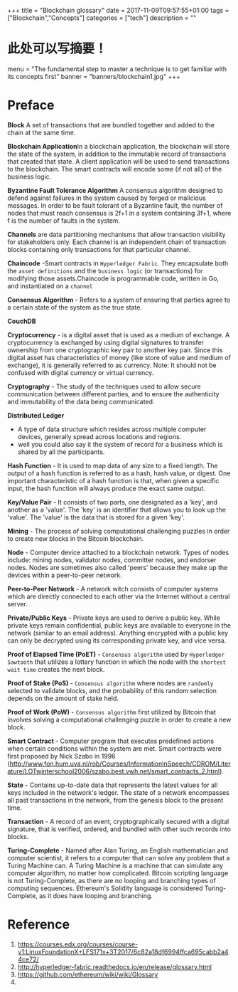 +++
title =  "Blockchain glossary"
date =  2017-11-09T09:57:55+01:00
tags = ["Blockchain","Concepts"]
categories = ["tech"]
description = ""
# 此处可以写摘要！
menu = "The fundamental step to master a technique is to get familiar with its concepts first"
banner = "banners/blockchain1.jpg"
+++

# Preface

**Block**  A set of transactions that are bundled together and added to the chain at the same time.

**Blockchain Application**In a blockchain application, the blockchain will store the state of the system, in addition to the immutable record of transactions that created that state. A client application will be used to send transactions to the blockchain. The smart contracts will encode some (if not all) of the business logic.

**Byzantine Fault Tolerance Algorithm** A consensus algorithm designed to defend against failures in the system caused by forged or malicious messages. In order to be fault tolerant of a Byzantine fault, the number of nodes that must reach consensus is 2f+1 in a system containing 3f+1, where f is the number of faults in the system. 

**Channels** are data partitioning mechanisms that allow transaction visibility for stakeholders only. Each channel is an independent chain of transaction blocks containing only transactions for that particular channel.

**Chaincode** -Smart contracts in `Hyperledger Fabric`. They encapsulate both the `asset definitions` and the `business logic` (or transactions) for modifying those assets.Chaincode is programmable code, written in Go, and instantiated on a `channel`

**Consensus Algorithm** - Refers to a system of ensuring that parties agree to a certain state of the system as the true state.

**CouchDB**

**Cryptocurrency** - is a digital asset that is used as a medium of exchange. A cryptocurrency is exchanged by using digital signatures to transfer ownership from one cryptographic key pair to another key pair. Since this digital asset has characteristics of money (like store of value and medium of exchange), it is generally referred to as currency. Note: It should not be confused with digital currency or virtual currency.

**Cryptography** - The study of the techniques used to allow secure communication between different parties, and to ensure the authenticity and immutability of the data being communicated.

**Distributed Ledger** 
- A type of data structure which resides across multiple computer devices, generally spread across locations and regions.  
- well you could also say it the system of record for a business which is shared by all the participants.  

**Hash Function** - It is used to map data of any size to a fixed length. The output of a hash function is referred to as a hash, hash value, or digest. One important characteristic of a hash function is that, when given a specific input, the hash function will always produce the exact same output.

**Key/Value Pair** - It consists of two parts, one designated as a 'key', and another as a 'value'. The 'key' is an identifier that allows you to look up the 'value'. The 'value' is the data that is stored for a given 'key'.

**Mining** - The process of solving computational challenging puzzles in order to create new blocks in the Bitcoin blockchain.

**Node** - Computer device attached to a blockchain network. Types of nodes include: mining nodes, validator nodes, committer nodes, and endorser nodes. Nodes are sometimes also called 'peers' because they make up the devices within a peer-to-peer network.

**Peer-to-Peer Network** - A network witch consists of computer systems which are directly connected to each other via the Internet without a central server.

**Private/Public Keys** - Private keys are used to derive a public key. While private keys remain confidential, public keys are available to everyone in the network (similar to an email address). Anything encrypted with a public key can only be decrypted using its corresponding private key, and vice versa. 

**Proof of Elapsed Time (PoET)** - `Consensus algorithm` used by `Hyperledger Sawtooth` that utilizes a lottery function in which the node with the `shortest wait time` creates the next block. 

**Proof of Stake (PoS)** - `Consensus algorithm` where nodes are `randomly` selected to validate blocks, and the probability of this random selection depends on the amount of stake held.

**Proof of Work (PoW)** - `Consensus algorithm` first utilized by Bitcoin that involves solving a computational challenging puzzle in order to create a new block.

**Smart Contract** - Computer program that executes predefined actions when certain conditions within the system are met. Smart contracts were first proposed by Nick Szabo in 1996 (http://www.fon.hum.uva.nl/rob/Courses/InformationInSpeech/CDROM/Literature/LOTwinterschool2006/szabo.best.vwh.net/smart_contracts_2.html).

**State** - Contains up-to-date data that represents the latest values for all keys included in the network's ledger. The state of a network encompasses all past transactions in the network, from the genesis block to the present time.

**Transaction** - A record of an event, cryptographically secured with a digital signature, that is verified, ordered, and bundled with other such records into blocks. 

**Turing-Complete** - Named after Alan Turing, an English mathematician and computer scientist, it refers to a computer that can solve any problem that a Turing Machine can. A Turing Machine is a machine that can simulate any computer algorithm, no matter how complicated. Bitcoin scripting language is not Turing-Complete, as there are no looping and branching types of computing sequences. Ethereum's Solidity language is considered Turing-Complete, as it does have looping and branching. 



# Reference
1. https://courses.edx.org/courses/course-v1:LinuxFoundationX+LFS171x+3T2017/6c82a18df6994ffca695cabb2a44ce72/
2. http://hyperledger-fabric.readthedocs.io/en/release/glossary.html
3. https://github.com/ethereum/wiki/wiki/Glossary
4. 
